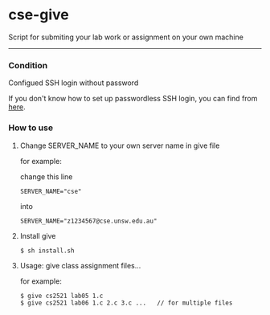 # cse-give

Script for submiting your lab work or assignment on your own machine

---

### Condition

Configued SSH login without password

If you don't know how to set up passwordless SSH login, you can find from [here](https://www.tecmint.com/ssh-passwordless-login-using-ssh-keygen-in-5-easy-steps/).

### How to use

1. Change SERVER_NAME to your own server name in give file

   for example:
   
   change this line
   ```shell
   SERVER_NAME="cse"
   ```
   into
   ```shell
   SERVER_NAME="z1234567@cse.unsw.edu.au"
   ```
2. Install give

   ```shell
   $ sh install.sh
   ```

3. Usage: give class assignment files...

   for example:

   ```shell
   $ give cs2521 lab05 1.c
   $ give cs2521 lab06 1.c 2.c 3.c ...   // for multiple files
   ```

